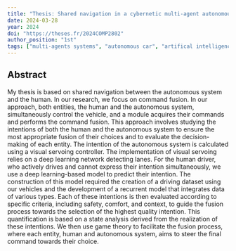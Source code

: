 ```yaml
---
title: "Thesis: Shared navigation in a cybernetic multi-agent autonomous system"
date: 2024-03-28
year: 2024
doi: "https://theses.fr/2024COMP2802"
author_position: "1st"
tags: ["multi-agents systems", "autonomous car", "artifical intelligence", "shared navigation", "shared control", "machine learning", "deep learning", "autonomous vehicle", "connected vehicles", "cybernetics", "automatic control", "game theory", "distributed artificial intelligence", "decision making"]
---
```


## Abstract

My thesis is based on shared navigation between the autonomous system and the human. In our research, we focus on command fusion. In our approach, both entities, the human and the autonomous system, simultaneously control the vehicle, and a module acquires their commands and performs the command fusion. This approach involves studying the intentions of both the human and the autonomous system to ensure the most appropriate fusion of their choices and to evaluate the decision-making of each entity. The intention of the autonomous system is calculated using a visual servoing controller. The implementation of visual servoing relies on a deep learning network detecting lanes. For the human driver, who actively drives and cannot express their intention simultaneously, we use a deep learning-based model to predict their intention. The construction of this model required the creation of a driving dataset using our vehicles and the development of a recurrent model that integrates data of various types. Each of these intentions is then evaluated according to specific criteria, including safety, comfort, and context, to guide the fusion process towards the selection of the highest quality intention. This quantification is based on a state analysis derived from the realization of these intentions. We then use game theory to facilitate the fusion process, where each entity, human and autonomous system, aims to steer the final command towards their choice.